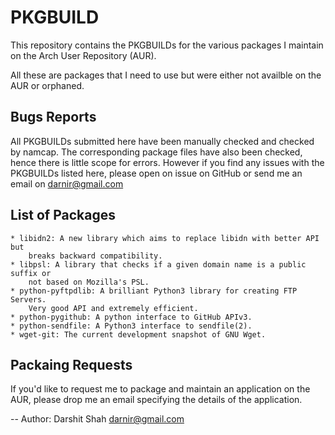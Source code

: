 PKGBUILD
========

This repository contains the PKGBUILDs for the various packages I maintain on
the Arch User Repository (AUR).

All these are packages that I need to use but were either not availble on the
AUR or orphaned.

Bugs Reports
------------

All PKGBUILDs submitted here have been manually checked and checked by namcap.
The corresponding package files have also been checked, hence there is little
scope for errors. However if you find any issues with the PKGBUILDs listed here,
please open on issue on GitHub or send me an email on darnir@gmail.com

List of Packages
----------------

    * libidn2: A new library which aims to replace libidn with better API but
        breaks backward compatibility.
    * libpsl: A library that checks if a given domain name is a public suffix or
        not based on Mozilla's PSL.
    * python-pyftpdlib: A brilliant Python3 library for creating FTP Servers.
        Very good API and extremely efficient.
    * python-pygithub: A python interface to GitHub APIv3.
    * python-sendfile: A Python3 interface to sendfile(2).
    * wget-git: The current development snapshot of GNU Wget.

Packaing Requests
-----------------

If you'd like to request me to package and maintain an application on the AUR,
please drop me an email specifying the details of the application.

--
Author: Darshit Shah  <darnir@gmail.com>
